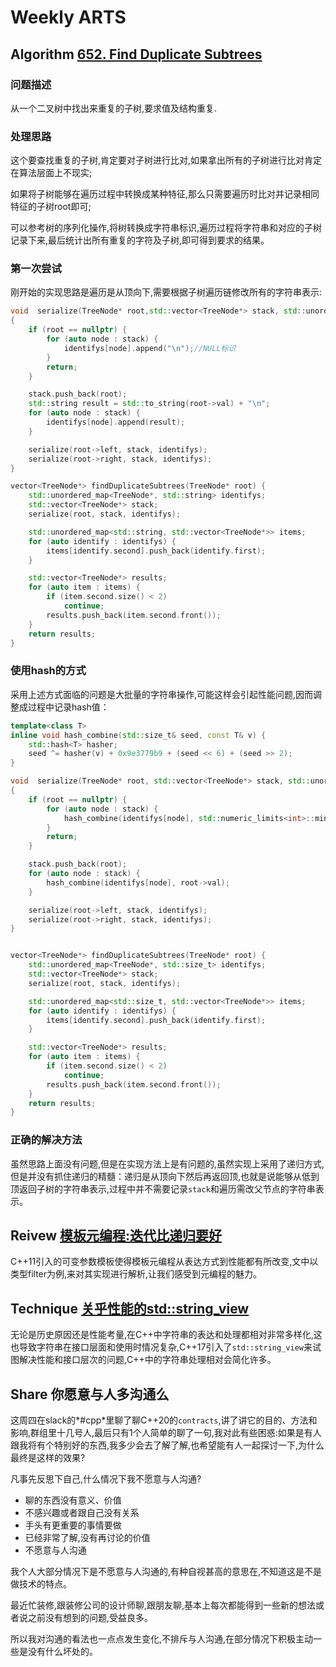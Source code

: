 # Weekly ARTS

## Algorithm [652. Find Duplicate Subtrees](https://leetcode.com/problems/find-duplicate-subtrees/description/)

### 问题描述

从一个二叉树中找出来重复的子树,要求值及结构重复.

### 处理思路

这个要查找重复的子树,肯定要对子树进行比对,如果拿出所有的子树进行比对肯定在算法层面上不现实;

如果将子树能够在遍历过程中转换成某种特征,那么只需要遍历时比对并记录相同特征的子树root即可;

可以参考树的序列化操作,将树转换成字符串标识,遍历过程将字符串和对应的子树记录下来,最后统计出所有重复的字符及子树,即可得到要求的结果。

### 第一次尝试

刚开始的实现思路是遍历是从顶向下,需要根据子树遍历链修改所有的字符串表示:

```C++
void  serialize(TreeNode* root,std::vector<TreeNode*> stack, std::unordered_map<TreeNode*, std::string>& identifys)
{
    if (root == nullptr) {
        for (auto node : stack) {
            identifys[node].append("\n");//NULL标识
        }
        return;
    }

    stack.push_back(root);
    std::string result = std::to_string(root->val) + "\n";
    for (auto node : stack) {
        identifys[node].append(result);
    }

    serialize(root->left, stack, identifys);
    serialize(root->right, stack, identifys);
}

vector<TreeNode*> findDuplicateSubtrees(TreeNode* root) {
    std::unordered_map<TreeNode*, std::string> identifys;
    std::vector<TreeNode*> stack;
    serialize(root, stack, identifys);

    std::unordered_map<std::string, std::vector<TreeNode*>> items;
    for (auto identify : identifys) {
        items[identify.second].push_back(identify.first);
    }

    std::vector<TreeNode*> results;
    for (auto item : items) {
        if (item.second.size() < 2)
            continue;
        results.push_back(item.second.front());
    }
    return results;
}
```

### 使用hash的方式

采用上述方式面临的问题是大批量的字符串操作,可能这样会引起性能问题,因而调整成过程中记录hash值：

```C++
template<class T>
inline void hash_combine(std::size_t& seed, const T& v) {
    std::hash<T> hasher;
    seed ^= hasher(v) + 0x9e3779b9 + (seed << 6) + (seed >> 2);
}

void  serialize(TreeNode* root, std::vector<TreeNode*> stack, std::unordered_map<TreeNode*, std::size_t>& identifys)
{
    if (root == nullptr) {
        for (auto node : stack) {
            hash_combine(identifys[node], std::numeric_limits<int>::min());
        }
        return;
    }

    stack.push_back(root);
    for (auto node : stack) {
        hash_combine(identifys[node], root->val);
    }

    serialize(root->left, stack, identifys);
    serialize(root->right, stack, identifys);
}


vector<TreeNode*> findDuplicateSubtrees(TreeNode* root) {
    std::unordered_map<TreeNode*, std::size_t> identifys;
    std::vector<TreeNode*> stack;
    serialize(root, stack, identifys);

    std::unordered_map<std::size_t, std::vector<TreeNode*>> items;
    for (auto identify : identifys) {
        items[identify.second].push_back(identify.first);
    }

    std::vector<TreeNode*> results;
    for (auto item : items) {
        if (item.second.size() < 2)
            continue;
        results.push_back(item.second.front());
    }
    return results;
}
```

### 正确的解决方法

虽然思路上面没有问题,但是在实现方法上是有问题的,虽然实现上采用了递归方式,但是并没有抓住递归的精髓：递归是从顶向下然后再返回顶,也就是说能够从低到顶返回子树的字符串表示,过程中并不需要记录`stack`和遍历需改父节点的字符串表示。

## Reivew [模板元编程:迭代比递归要好](TMP_Iteration.md)

C++11引入的可变参数模板使得模板元编程从表达方式到性能都有所改变,文中以类型filter为例,来对其实现进行解析,让我们感受到元编程的魅力。

## Technique [关乎性能的std::string_view](string_view.md)

无论是历史原因还是性能考量,在C++中字符串的表达和处理都相对非常多样化,这也导致字符串在接口层面和使用时情况复杂,C++17引入了`std::string_view`来试图解决性能和接口层次的问题,C++中的字符串处理相对会简化许多。

## Share 你愿意与人多沟通么

这周四在slack的*#cpp*里聊了聊C++20的`contracts`,讲了讲它的目的、方法和影响,群组里十几号人,最后只有1个人简单的聊了一句,我对此有些困惑:如果是有人跟我将有个特别好的东西,我多少会去了解了解,也希望能有人一起探讨一下,为什么最终是这样的效果?

凡事先反思下自己,什么情况下我不愿意与人沟通?

- 聊的东西没有意义、价值
- 不感兴趣或者跟自己没有关系
- 手头有更重要的事情要做
- 已经非常了解,没有再讨论的价值
- 不愿意与人沟通

我个人大部分情况下是不愿意与人沟通的,有种自视甚高的意思在,不知道这是不是做技术的特点。

最近忙装修,跟装修公司的设计师聊,跟朋友聊,基本上每次都能得到一些新的想法或者说之前没有想到的问题,受益良多。

所以我对沟通的看法也一点点发生变化,不排斥与人沟通,在部分情况下积极主动一些是没有什么坏处的。